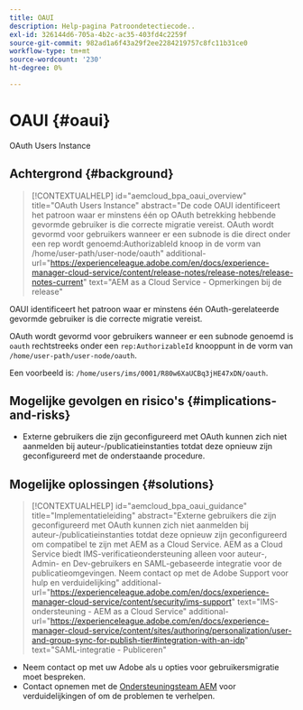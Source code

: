 ```yaml
---
title: OAUI
description: Help-pagina Patroondetectiecode..
exl-id: 326144d6-705a-4b2c-ac35-403fd4c2259f
source-git-commit: 982ad1a6f43a29f2ee2284219757c8fc11b31ce0
workflow-type: tm+mt
source-wordcount: '230'
ht-degree: 0%

---
```


# OAUI {#oaui}

OAuth Users Instance

## Achtergrond {#background}

>[!CONTEXTUALHELP]
>id="aemcloud_bpa_oaui_overview"
>title="OAuth Users Instance"
>abstract="De code OAUI identificeert het patroon waar er minstens één op OAuth betrekking hebbende gevormde gebruiker is die correcte migratie vereist. OAuth wordt gevormd voor gebruikers wanneer er een subnode is die direct onder een rep wordt genoemd:AuthorizableId knoop in de vorm van /home/user-path/user-node/oauth"
>additional-url="https://experienceleague.adobe.com/en/docs/experience-manager-cloud-service/content/release-notes/release-notes/release-notes-current" text="AEM as a Cloud Service - Opmerkingen bij de release"

OAUI identificeert het patroon waar er minstens één OAuth-gerelateerde gevormde gebruiker is die correcte migratie vereist.

OAuth wordt gevormd voor gebruikers wanneer er een subnode genoemd is `oauth` rechtstreeks onder een `rep:AuthorizableId` knooppunt in de vorm van `/home/user-path/user-node/oauth`.

Een voorbeeld is: `/home/users/ims/0001/R80w6XaUCBq3jHE47xDN/oauth`.

## Mogelijke gevolgen en risico&#39;s {#implications-and-risks}

* Externe gebruikers die zijn geconfigureerd met OAuth kunnen zich niet aanmelden bij auteur-/publicatieinstanties totdat deze opnieuw zijn geconfigureerd met de onderstaande procedure.

## Mogelijke oplossingen {#solutions}

>[!CONTEXTUALHELP]
>id="aemcloud_bpa_oaui_guidance"
>title="Implementatieleiding"
>abstract="Externe gebruikers die zijn geconfigureerd met OAuth kunnen zich niet aanmelden bij auteur-/publicatieinstanties totdat deze opnieuw zijn geconfigureerd om compatibel te zijn met AEM as a Cloud Service. AEM as a Cloud Service biedt IMS-verificatieondersteuning alleen voor auteur-, Admin- en Dev-gebruikers en SAML-gebaseerde integratie voor de publicatieomgevingen. Neem contact op met de Adobe Support voor hulp en verduidelijking"
>additional-url="https://experienceleague.adobe.com/en/docs/experience-manager-cloud-service/content/security/ims-support" text="IMS-ondersteuning - AEM as a Cloud Service"
>additional-url="https://experienceleague.adobe.com/en/docs/experience-manager-cloud-service/content/sites/authoring/personalization/user-and-group-sync-for-publish-tier#integration-with-an-idp" text="SAML-integratie - Publiceren"

* Neem contact op met uw Adobe als u opties voor gebruikersmigratie moet bespreken.
* Contact opnemen met de [Ondersteuningsteam AEM](https://helpx.adobe.com/enterprise/using/support-for-experience-cloud.html) voor verduidelijkingen of om de problemen te verhelpen.
